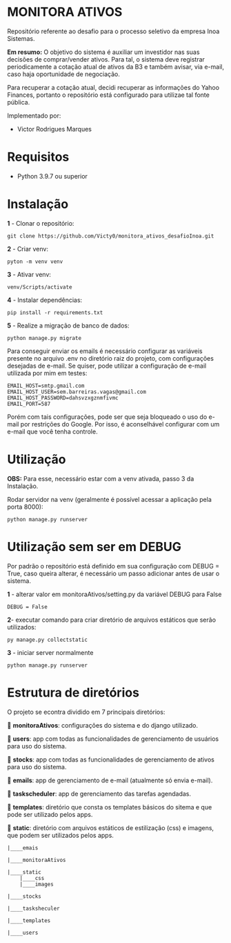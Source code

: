 # MONITORA ATIVOS
Repositório referente ao desafio para o processo seletivo da empresa Inoa Sistemas.

**Em resumo:** O objetivo do sistema é auxiliar um investidor nas suas decisões de comprar/vender ativos. Para tal, o sistema deve registrar periodicamente a cotação atual de ativos da B3 e também avisar, via e-mail, caso haja oportunidade de negociação.

Para recuperar a cotação atual, decidi recuperar as informações do Yahoo Finances, portanto o repositório está configurado para utilizae tal fonte pública.

Implementado por:
 - Victor Rodrigues Marques

# Requisitos

 - Python 3.9.7 ou superior

# Instalação

**1** - Clonar o repositório:

    git clone https://github.com/Victy0/monitora_ativos_desafioInoa.git

**2** - Criar venv:

    pyton -m venv venv

**3** - Ativar venv:

    venv/Scripts/activate

**4** - Instalar dependências:

    pip install -r requirements.txt

**5** - Realize a migração de banco de dados:

    python manage.py migrate

Para conseguir enviar os emails é necessário configurar as variáveis presente no arquivo .env no diretório raiz do projeto, com configurações desejadas de e-mail. Se quiser, pode utilizar a configuração de e-mail utilizada por mim em testes:

    EMAIL_HOST=smtp.gmail.com
    EMAIL_HOST_USER=sem.barreiras.vagas@gmail.com
    EMAIL_HOST_PASSWORD=dahsvzxgznmfivmc
    EMAIL_PORT=587

Porém com tais configurações, pode ser que seja bloqueado o uso do e-mail por restrições do Google. Por isso, é aconselhável configurar com um e-mail que você tenha controle.

# Utilização

**OBS:** Para esse, necessário estar com a venv ativada, passo 3 da Instalação.

Rodar servidor na venv (geralmente é possível acessar a aplicação pela porta 8000):

    python manage.py runserver

# Utilização sem ser em DEBUG

Por padrão o repositório está definido em sua configuração com DEBUG = True, caso queira alterar, é necessário um passo adicionar antes de usar o sistema.

**1** - alterar valor em monitoraAtivos/setting.py da variável DEBUG para False

    DEBUG = False

**2**- executar comando para criar diretório de arquivos estáticos que serão utilizados:

    py manage.py collectstatic

**3** - iniciar server normalmente

    python manage.py runserver

#  Estrutura de diretórios

O projeto se econtra dividido em 7 principais diretórios:

:small_blue_diamond: **monitoraAtivos**: configurações do sistema e do django utilizado.

:small_blue_diamond: **users**: app com todas as funcionalidades de gerenciamento de usuários para uso do sistema.

:small_blue_diamond: **stocks**: app com todas as funcionalidades de gerenciamento de ativos para uso do sistema.

:small_blue_diamond: **emails**: app de gerenciamento de e-mail (atualmente só envia e-mail).

:small_blue_diamond: **taskscheduler**: app de gerenciamento das tarefas agendadas.

:small_blue_diamond: **templates**: diretório que consta os templates básicos do sitema e que pode ser utilizado pelos apps.

:small_blue_diamond: **static**: diretório com arquivos estáticos de estilização (css) e imagens, que podem ser utilizados pelos apps.

    |____emais

    |____monitoraAtivos

    |____static
        |____css
        |____images

    |____stocks

    |____tasksheculer

    |____templates
    
    |____users
